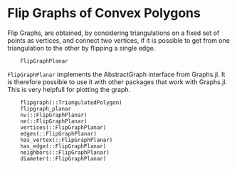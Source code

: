 
# Flip Graphs of Convex Polygons

Flip Graphs, are obtained, by considering triangulations on a fixed set of points as vertices, and connect two vertices, 
if it is possible to get from one triangulation to the other by flipping a single edge.

```@docs
    FlipGraphPlanar
```
`FlipGraphPlanar` implements the AbstractGraph interface from Graphs.jl. It is therefore possible to use it with other packages that work with Graphs.jl. This is very helpfull for plotting the graph.

```@docs
    flipgraph(::TriangulatedPolygon)
    flipgraph_planar
    nv(::FlipGraphPlanar)
    ne(::FlipGraphPlanar)
    vertices(::FlipGraphPlanar)
    edges(::FlipGraphPlanar)
    has_vertex(::FlipGraphPlanar)
    has_edge(::FlipGraphPlanar)
    neighbors(::FlipGraphPlanar)
    diameter(::FlipGraphPlanar)
```